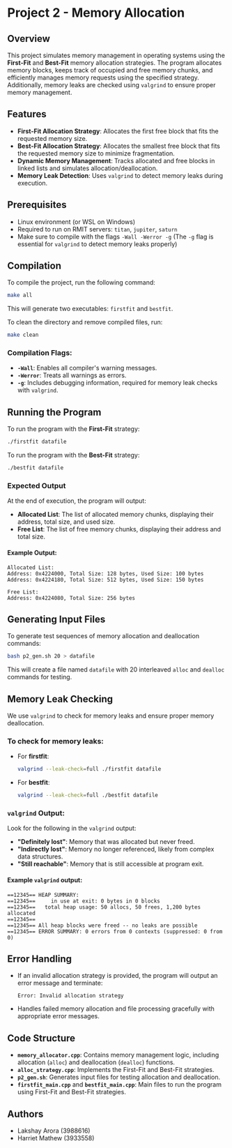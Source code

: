 # Project 2 - Memory Allocation

## Overview

This project simulates memory management in operating systems using the **First-Fit** and **Best-Fit** memory allocation strategies. The program allocates memory blocks, keeps track of occupied and free memory chunks, and efficiently manages memory requests using the specified strategy. Additionally, memory leaks are checked using `valgrind` to ensure proper memory management.

## Features

- **First-Fit Allocation Strategy**: Allocates the first free block that fits the requested memory size.
- **Best-Fit Allocation Strategy**: Allocates the smallest free block that fits the requested memory size to minimize fragmentation.
- **Dynamic Memory Management**: Tracks allocated and free blocks in linked lists and simulates allocation/deallocation.
- **Memory Leak Detection**: Uses `valgrind` to detect memory leaks during execution.

## Prerequisites

- Linux environment (or WSL on Windows)
- Required to run on RMIT servers: `titan`, `jupiter`, `saturn`
- Make sure to compile with the flags `-Wall -Werror -g` (The `-g` flag is essential for `valgrind` to detect memory leaks properly)

## Compilation

To compile the project, run the following command:

```bash
make all

````

This will generate two executables: `firstfit` and `bestfit`.

To clean the directory and remove compiled files, run:

```bash
make clean
```

### Compilation Flags:

- **`-Wall`**: Enables all compiler's warning messages.
- **`-Werror`**: Treats all warnings as errors.
- **`-g`**: Includes debugging information, required for memory leak checks with `valgrind`.

## Running the Program

To run the program with the **First-Fit** strategy:

```bash
./firstfit datafile
```

To run the program with the **Best-Fit** strategy:

```bash
./bestfit datafile
```

### Expected Output

At the end of execution, the program will output:

- **Allocated List**: The list of allocated memory chunks, displaying their address, total size, and used size.
- **Free List**: The list of free memory chunks, displaying their address and total size.

#### Example Output:

```plaintext
Allocated List:
Address: 0x4224000, Total Size: 128 bytes, Used Size: 100 bytes
Address: 0x4224180, Total Size: 512 bytes, Used Size: 150 bytes

Free List:
Address: 0x4224080, Total Size: 256 bytes
```

## Generating Input Files

To generate test sequences of memory allocation and deallocation commands:

```bash
bash p2_gen.sh 20 > datafile
```

This will create a file named `datafile` with 20 interleaved `alloc` and `dealloc` commands for testing.

## Memory Leak Checking

We use `valgrind` to check for memory leaks and ensure proper memory deallocation.

### To check for memory leaks:

- For **firstfit**:

  ```bash
  valgrind --leak-check=full ./firstfit datafile
  ```

- For **bestfit**:
  ```bash
  valgrind --leak-check=full ./bestfit datafile
  ```

### `valgrind` Output:

Look for the following in the `valgrind` output:

- **"Definitely lost"**: Memory that was allocated but never freed.
- **"Indirectly lost"**: Memory no longer referenced, likely from complex data structures.
- **"Still reachable"**: Memory that is still accessible at program exit.

#### Example `valgrind` output:

```plaintext
==12345== HEAP SUMMARY:
==12345==     in use at exit: 0 bytes in 0 blocks
==12345==   total heap usage: 50 allocs, 50 frees, 1,200 bytes allocated
==12345==
==12345== All heap blocks were freed -- no leaks are possible
==12345== ERROR SUMMARY: 0 errors from 0 contexts (suppressed: 0 from 0)
```

## Error Handling

- If an invalid allocation strategy is provided, the program will output an error message and terminate:

  ```plaintext
  Error: Invalid allocation strategy
  ```

- Handles failed memory allocation and file processing gracefully with appropriate error messages.

## Code Structure

- **`memory_allocator.cpp`**: Contains memory management logic, including allocation (`alloc`) and deallocation (`dealloc`) functions.
- **`alloc_strategy.cpp`**: Implements the First-Fit and Best-Fit strategies.
- **`p2_gen.sh`**: Generates input files for testing allocation and deallocation.
- **`firstfit_main.cpp`** and **`bestfit_main.cpp`**: Main files to run the program using First-Fit and Best-Fit strategies.

## Authors

- Lakshay Arora (3988616)
- Harriet Mathew (3933558)
